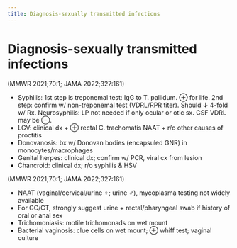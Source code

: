 ```yaml
---
title: Diagnosis-sexually transmitted infections
---
```

# Diagnosis-sexually transmitted infections

(MMWR 2021;70:1; JAMA 2022;327:161)
* Syphilis: 1st step is treponemal test: IgG to T. pallidum. ⊕ for life.
2nd step: confirm w/ non-treponemal test (VDRL/RPR titer). Should ↓ 4-fold w/ Rx.
Neurosyphilis: LP not needed if only ocular or otic sx. CSF VDRL may be ⊖.
* LGV: clinical dx + ⊕ rectal C. trachomatis NAAT + r/o other causes of proctitis
* Donovanosis: bx w/ Donovan bodies (encapsuled GNR) in monocytes/macrophages
* Genital herpes: clinical dx; confirm w/ PCR, viral cx from lesion
* Chancroid: clinical dx; r/o syphilis & HSV

 (MMWR 2021;70:1; JAMA 2022;327:161)
 
* NAAT (vaginal/cervical/urine ♀; urine ♂), mycoplasma testing not widely available
* For GC/CT, strongly suggest urine + rectal/pharyngeal swab if history of oral or anal sex
* Trichomoniasis: motile trichomonads on wet mount
* Bacterial vaginosis: clue cells on wet mount; ⊕ whiff test; vaginal culture
